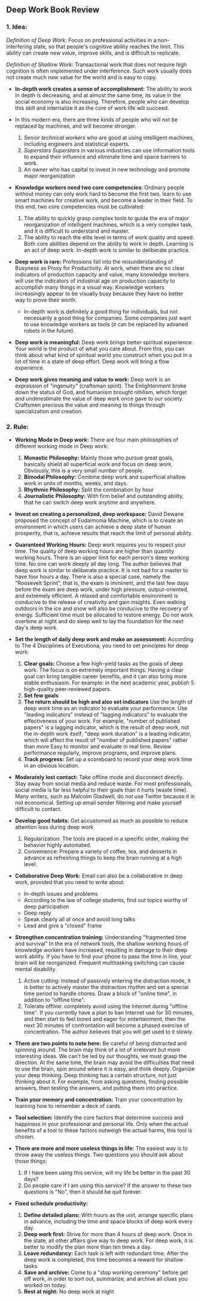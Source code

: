 ## Deep Work Book Review

### 1. Idea:

*Definition of Deep Work*: Focus on professional activities in a non-interfering state, so that people's cognitive ability reaches the limit. This ability can create new value, improve skills, and is difficult to replicate.

*Definition of Shallow Work*: Transactional work that does not require high cognition is often implemented under interference. Such work usually does not create much new value for the world and is easy to copy.

- **In-depth work creates a sense of accomplishment:**
  The ability to work in depth is decreasing, and at almost the same time, its value in the social economy is also increasing. Therefore, people who can develop this skill and internalize it as the core of work life will succeed.
- In this modern era, there are three kinds of people who will not be replaced by machines, and will become stronger. 
  1. *Senior technical workers* who are good at using intelligent machines, including engineers and statistical experts.
  2. *Superstars Superstars* in various industries can use information tools to expand their influence and eliminate time and space barriers to work. 
  3. An owner who has capital to invest in new technology and promote major reorganization

- **Knowledge workers need two core competencies:**
  Ordinary people without money can only work hard to become the first two, learn to use smart machines for creative work, and become a leader in their field. To this end, two core competencies must be cultivated:
  1. The ability to quickly grasp complex tools to guide the era of major reorganization of intelligent machines, which is a very complex task, and it is difficult to understand and master.
  2. The ability to reach the elite level in terms of work quality and speed. Both core abilities depend on the ability to work in depth. Learning is an act of deep work. In-depth work is similar to deliberate practice.
- **Deep work is rare:**
  Professions fall into the misunderstanding of Busyness as Proxy for Productivity.
  At work, when there are no clear indicators of production capacity and value, many knowledge workers will use the indicators of industrial age on production capacity to accomplish many things in a visual way. Knowledge workers increasingly appear to be visually busy because they have no better way to prove their worth.
  - In-depth work is definitely a good thing for individuals, but not necessarily a good thing for companies. Some companies just want to use knowledge workers as tools (it can be replaced by advaned robots in the future).
- **Deep work is meaningful:**
  Deep work brings better spiritual experience. Your world is the product of what you care about. From this, you can think about what kind of spiritual world you construct when you put in a lot of time in a state of deep effort. Deep work will bring a flow experience.
- **Deep work gives meaning and value to work:**
  Deep work is an expression of "ingenuity" (craftsman spirit). The Enlightenment broke down the status of God, and humanism brought nihilism, which forget and underestimate the value of deep work once gave to our society. Craftsmen precious the value and meaning to things through specialization and creation.

### 2. Rule:

- **Working Mode in Deep work:**
  There are four main philosophies of different working mode in Deep work:
  1. **Monastic Philosophy:**
     Mainly those who pursue great goals, basically shield all superficial work and focus on deep work. Obviously, this is a very small number of people.
  2. **Bimodal Philosophy:**
     Combine deep work and superficial shallow work in units of months, weeks, and days.
  3. **Rhythmic Philosophy:**
     Split the combination by hour
  4. **Journalistic Philosophy:**
     With firm belief and outstanding ability, that he can switch deep work anytime and anywhere.
- **Invest on creating a personalized, deep workspace:**
  David Dewane proposed the concept of Eudaimonia Machine, which is to create an environment in which users can achieve a deep state of human prosperity, that is, achieve results that reach the limit of personal ability.
- **Guaranteed Working Hours:**
  Deep work requires you to respect your time. The quality of deep working hours are higher than quantity working hours.
  There is an upper limit for each person's deep working time. No one can work deeply all day long. The author believes that deep work is similar to deliberate practice. It is not bad for a master to have four hours a day.
  There is also a special case, namely the "Roosevelt Sprint", that is, the exam is imminent, and the last few days before the exam are deep work, under high pressure, output-oriented, and extremely efficient.
  A relaxed and comfortable environment is conducive to the release of creativity and gain insights. Even walking outdoors in the ice and snow will also be conducive to the recovery of energy.
  Sufficient time must be allocated to restore energy. Do not work overtime at night and do sleep well to lay the foundation for the next day's deep work.
- **Set the length of daily deep work and make an assessment:**
  According to The 4 Disciplines of Executiona, you need to set principles for deep work:
  1. **Clear goals:**
     Choose a few high-yield tasks as the goals of deep work. The focus is on extremely important things. Having a clear goal can bring tangible career benefits, and it can also bring more stable enthusiasm. For example: in the next academic year, publish 5 high-quality peer-reviewed papers.
  2. **Set few goals**
  3. **The return should be high and also set indicators**
     Use the length of deep work time as an indicator to evaluate your performance. Use "leading indicators" instead of "lagging indicators" to evaluate the effectiveness of your work. 
     For example, "number of published papers" is a lagging indicator, which is the result of deep work, not the in-depth work itself; "deep work duration" is a leading indicator, which will affect the result of "number of published papers" rather than more Easy to monitor and evaluate in real time.
     Review performance regularly, improve programs, and improve plans.
  4. **Track progress:**
     Set up a scoreboard to record your deep work time in an obvious location.
- **Moderately lost contact:**
  Take offline mode and disconnect directly.
  Stay away from social media and reduce waste. For most professionals, social media is far less helpful to their goals than it hurts (waste time). 
  Many writers, such as Malcolm Gladwell, do not use Twitter because it is not economical.
  Setting up email sender filtering and make yourself difficult to contact.
- **Develop good habits:**
  Get accustomed as much as possible to reduce attention loss during deep work
  1. Regularization: The tools are placed in a specific order, making the behavior highly automated.
  2. Convenience: Prepare a variety of coffee, tea, and desserts in advance as refreshing things to keep the brain running at a high level.
- **Collaborative Deep Work:**
  Email can also be a collaborative in deep work, provided that you need to write about:
  - In-depth issues and problems
  - According to the law of college students, find out topics worthy of deep participation
  - Deep reply
  - Speak clearly all at once and avoid long talks
  - Lead and give a "closed" frame
- **Strengthen concentration training:**
  Understanding "fragmented time and survival"
  In the era of network tools, the shallow working hours of knowledge workers have increased, resulting in damage to their deep work ability. If you have to find your phone to pass the time in line, your brain will be reorganized.
  Frequent multitasking switching can cause mental disability.
  1. Active cutting:
     Instead of passively entering the distraction mode, it is better to actively master the distraction rhythm and set a special time period to handle chores. Draw a block of "online time", in addition to "offline time".
  2. Tolerate offline:
     completely avoid using the Internet during "offline time". If you currently have a plan to ban Internet use for 30 minutes, and then start to feel bored and eager for entertainment, then the next 30 minutes of confrontation will become a phased exercise of concentration. The author believes that you will get used to it slowly.
- **There are two points to note here:**
  Be careful of being distracted and spinning around. The brain may think of a lot of irrelevant but more interesting ideas. We can't be led by our thoughts, we must grasp the direction. At the same time, the brain may avoid the difficulties that need to use the brain, spin around where it is easy, and think deeply.
  Organize your deep thinking. Deep thinking has a certain structure, not just thinking about it. For example, from asking questions, finding possible answers, then testing the answers, and putting them into practice.
- **Train your memory and concentration:**
  Train your concentration by learning how to remember a deck of cards.
- **Tool selection:**
  Identify the core factors that determine success and happiness in your professional and personal life. Only when the actual benefits of a tool to these factors outweigh the actual harms, this tool is chosen.
- **There are more and more useless things in life:**
  The easiest way is to throw away the useless things.
  Two questions you should ask about those things:
  1. If I have been using this service, will my life be better in the past 30 days? 
  2. Do people care if I am using this service? If the answer to these two questions is "No", then it should be quit forever.

- **Fixed schedule productivity:**
  1. **Define detailed plans:**
     With hours as the unit, arrange specific plans in advance, including the time and space blocks of deep work every day.
  2. **Deep work first:**
     Strive for more than 4 hours of deep work. Once in the state, all other affairs give way to deep work. For deep  work, it is better to modify the plan more than ten times a day.
  3. **Leave redundancy:**
     Each task is left with redundant time. After the deep work is completed, this time becomes a reward for shallow tasks.
  4. **Save and archive:**
     Come to a "stop working ceremony" before get off work, in order to sort out, summarize, and archive all clues you worked on today.
  5. **Rest at night:**
     No deep work at night